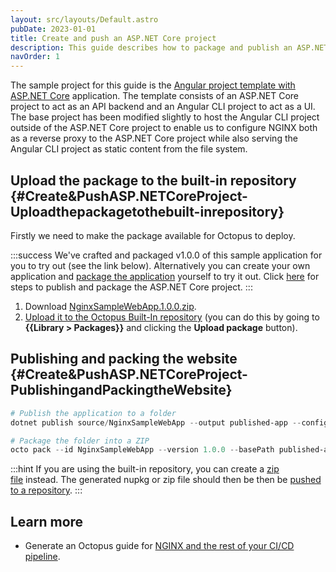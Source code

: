 ```yaml
---
layout: src/layouts/Default.astro
pubDate: 2023-01-01
title: Create and push an ASP.NET Core project
description: This guide describes how to package and publish an ASP.NET Core project to Octopus from your development workstation.
navOrder: 1
---
```


The sample project for this guide is the [Angular project template with ASP.NET Core](https://docs.microsoft.com/en-us/aspnet/core/client-side/spa/angular?view=aspnetcore-2.1) application. The template consists of an ASP.NET Core project to act as an API backend and an Angular CLI project to act as a UI. The base project has been modified slightly to host the Angular CLI project outside of the ASP.NET Core project to enable us to configure NGINX both as a reverse proxy to the ASP.NET Core project while also serving the Angular CLI project as static content from the file system.

## Upload the package to the built-in repository {#Create&PushASP.NETCoreProject-Uploadthepackagetothebuilt-inrepository}

Firstly we need to make the package available for Octopus to deploy.

:::success
We've crafted and packaged v1.0.0 of this sample application for you to try out (see the link below). Alternatively you can create your own application and [package the application](/docs/packaging-applications/) yourself to try it out. Click [here](#Create&PushASP.NETCoreProject-PublishingandPackingtheWebsite) for steps to publish and package the ASP.NET Core project.
:::

1. Download [NginxSampleWebApp.1.0.0.zip](/docs/attachments/nginxsamplewebapp.1.0.0.zip).
2. [Upload it to the Octopus Built-In repository](/docs/packaging-applications/package-repositories/built-in-repository/index.md#pushing-packages-to-the-built-in-repository) (you can do this by going to **{{Library > Packages}}** and clicking the **Upload package** button).

## Publishing and packing the website {#Create&PushASP.NETCoreProject-PublishingandPackingtheWebsite}

```powershell
# Publish the application to a folder
dotnet publish source/NginxSampleWebApp --output published-app --configuration Release

# Package the folder into a ZIP
octo pack --id NginxSampleWebApp --version 1.0.0 --basePath published-app
```

:::hint
If you are using the built-in repository, you can create a [zip file](/docs/packaging-applications/create-packages/octopus-cli.md#create-zip-packages) instead. The generated nupkg or zip file should then be then be [pushed to a repository](/docs/packaging-applications/package-repositories/).
:::

## Learn more

- Generate an Octopus guide for [NGINX and the rest of your CI/CD pipeline](https://octopus.com/docs/guides?destination=NGINX).
